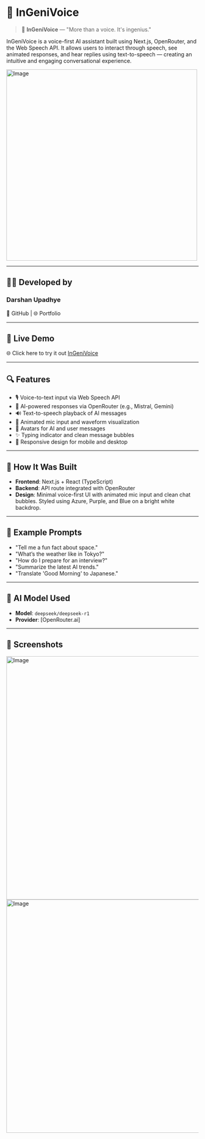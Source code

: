 # 🧠 InGeniVoice

> 🎤 **InGeniVoice** — "More than a voice. It's ingenius."

InGeniVoice is a voice-first AI assistant built using Next.js, OpenRouter, and the Web Speech API. It allows users to interact through speech, see animated responses, and hear replies using text-to-speech — creating an intuitive and engaging conversational experience.

<img width="500" height="500" alt="Image" src="https://github.com/user-attachments/assets/16d666ee-7466-4291-80af-9b7495ead3fc" />

---

## 🙋‍♂️ Developed by
### Darshan Upadhye
📌 GitHub | 🌐 Portfolio

---

## 🚀 Live Demo

🌐 Click here to try it out [InGeniVoice](https://in-geni-voice.vercel.app/)

---

## 🔍 Features

- 🎙️ Voice-to-text input via Web Speech API
- 🤖 AI-powered responses via OpenRouter (e.g., Mistral, Gemini)
- 🔊 Text-to-speech playback of AI messages
- 🌊 Animated mic input and waveform visualization
- 👤 Avatars for AI and user messages
- ✨ Typing indicator and clean message bubbles
- 🧭 Responsive design for mobile and desktop

---

## 🔧 How It Was Built

- **Frontend**: Next.js + React (TypeScript)
- **Backend**: API route integrated with OpenRouter
- **Design**: Minimal voice-first UI with animated mic input and clean chat bubbles. Styled using Azure, Purple, and Blue on a bright white backdrop.

---

## 🧪 Example Prompts

- "Tell me a fun fact about space."
- "What’s the weather like in Tokyo?"
- "How do I prepare for an interview?"
- "Summarize the latest AI trends."
- "Translate 'Good Morning' to Japanese."

---

## 🧠 AI Model Used

- **Model**: `deepseek/deepseek-r1`
- **Provider**: [OpenRouter.ai]

---

## 📸 Screenshots

<img width="622" height="636" alt="Image" src="https://github.com/user-attachments/assets/9366a0aa-04c3-4f2c-8678-01965a094095" />

<img width="641" height="610" alt="Image" src="https://github.com/user-attachments/assets/603bc149-c7ac-4172-aa31-24949aa8953b" />
